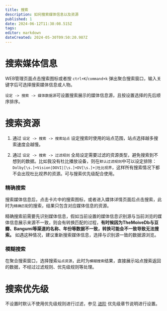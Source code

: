 ```yaml
---
title: 搜索
description: 如何搜索媒体信息以及资源
published: 1
date: 2024-06-12T11:38:08.515Z
tags: 
editor: markdown
dateCreated: 2024-05-30T09:50:20.987Z
---
```


# 搜索媒体信息

WEB管理页面点击搜索图标或者按 `ctrl+K`/`command+k` 弹出聚合搜索窗口，输入关键字后可选择搜索媒体信息或人物。

`设定 -> 搜索 -> 媒体数据源`可设置搜索展示的媒体信息源，且按设置选择的先后顺序排序。

# 搜索资源

1. 通过 `设定 -> 搜索 -> 搜索站点` 设定搜索时使用的站点范围，站点选择越多搜索速度会越慢。

2. 通过 `设定 -> 搜索 -> 过滤规则` 全局设定需要过滤的资源类型，避免搜索到不想到的数据。比如我没有杜比播放设备，则在`默认过滤规则`中可以设定排除：`Dolby[\s.]+Vision|DOVI|[\s.]+DV[\s.]+|杜比视界`，这样所有搜索情况下都不会出现杜比视界的资源。可与搜索优先级配合使用。

### 精确搜索
搜索媒体信息后，点击卡片中的搜索图标，或者进入媒体详情页面后点击搜索，此时为`精确匹配`的搜索，结果只包含对应媒体信息的资源。

精确搜索前需要先识别媒体信息，假如当前设置的媒体信息识别源与当前浏览的媒体信息展示来源不一致，则会有转换匹配的过程，**有时候因为TheMoiveDb与豆瓣、Bangumi等渠道的名称、年份等数据不一致，转换可能会不一致导致无法搜索。** 如遇这种情况，建议重新搜索媒体信息，选择与识别源一致的数据源浏览。


### 模糊搜索
在聚合搜索窗口，选择搜索`站点资源`，此时为`模糊搜索`结果，直接展示站点搜索返回的数据，不经过过滤规则、优先级规则等处理。


# 搜索优先级

不设置时默认不使用优先级规则进行过滤，参见 [进阶](/advanced) 优先级章节说明进行设置。
